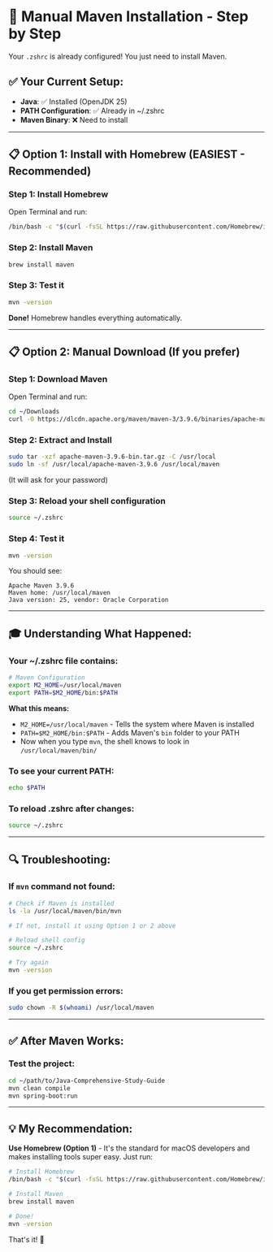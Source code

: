 # 🚀 Manual Maven Installation - Step by Step

Your `.zshrc` is already configured! You just need to install Maven.

## ✅ **Your Current Setup:**
- **Java**: ✅ Installed (OpenJDK 25)
- **PATH Configuration**: ✅ Already in ~/.zshrc
- **Maven Binary**: ❌ Need to install

---

## 📋 **Option 1: Install with Homebrew (EASIEST - Recommended)**

### Step 1: Install Homebrew
Open Terminal and run:
```bash
/bin/bash -c "$(curl -fsSL https://raw.githubusercontent.com/Homebrew/install/HEAD/install.sh)"
```

### Step 2: Install Maven
```bash
brew install maven
```

### Step 3: Test it
```bash
mvn -version
```

**Done!** Homebrew handles everything automatically.

---

## 📋 **Option 2: Manual Download (If you prefer)**

### Step 1: Download Maven
Open Terminal and run:
```bash
cd ~/Downloads
curl -O https://dlcdn.apache.org/maven/maven-3/3.9.6/binaries/apache-maven-3.9.6-bin.tar.gz
```

### Step 2: Extract and Install
```bash
sudo tar -xzf apache-maven-3.9.6-bin.tar.gz -C /usr/local
sudo ln -sf /usr/local/apache-maven-3.9.6 /usr/local/maven
```
(It will ask for your password)

### Step 3: Reload your shell configuration
```bash
source ~/.zshrc
```

### Step 4: Test it
```bash
mvn -version
```

You should see:
```
Apache Maven 3.9.6
Maven home: /usr/local/maven
Java version: 25, vendor: Oracle Corporation
```

---

## 🎓 **Understanding What Happened:**

### Your ~/.zshrc file contains:
```bash
# Maven Configuration
export M2_HOME=/usr/local/maven
export PATH=$M2_HOME/bin:$PATH
```

**What this means:**
- `M2_HOME=/usr/local/maven` - Tells the system where Maven is installed
- `PATH=$M2_HOME/bin:$PATH` - Adds Maven's `bin` folder to your PATH
- Now when you type `mvn`, the shell knows to look in `/usr/local/maven/bin/`

### To see your current PATH:
```bash
echo $PATH
```

### To reload .zshrc after changes:
```bash
source ~/.zshrc
```

---

## 🔍 **Troubleshooting:**

### If `mvn` command not found:
```bash
# Check if Maven is installed
ls -la /usr/local/maven/bin/mvn

# If not, install it using Option 1 or 2 above

# Reload shell config
source ~/.zshrc

# Try again
mvn -version
```

### If you get permission errors:
```bash
sudo chown -R $(whoami) /usr/local/maven
```

---

## ✅ **After Maven Works:**

### Test the project:
```bash
cd ~/path/to/Java-Comprehensive-Study-Guide
mvn clean compile
mvn spring-boot:run
```

---

## 💡 **My Recommendation:**

**Use Homebrew (Option 1)** - It's the standard for macOS developers and makes installing tools super easy. Just run:

```bash
# Install Homebrew
/bin/bash -c "$(curl -fsSL https://raw.githubusercontent.com/Homebrew/install/HEAD/install.sh)"

# Install Maven
brew install maven

# Done!
mvn -version
```

That's it! 🎉
